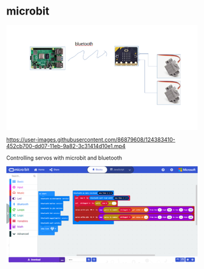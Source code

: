 # microbit


![microbit](https://github.com/voyager1708/microbit/blob/main/images/microbit.png?raw=true)

https://user-images.githubusercontent.com/86879608/124383410-452cb700-dd07-11eb-9a82-3c31414d10e1.mp4

Controlling servos with microbit and bluetooth

![microbit](https://github.com/voyager1708/microbit/blob/main/images/makecode.microbit.png?raw=true)

